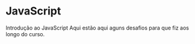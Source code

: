# JavaScript
Introdução ao JavaScript
Aqui estão aqui  aguns desafios para que fiz aos longo do curso.
